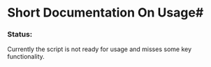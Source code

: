 # Short Documentation On Usage#

### Status: ###

Currently the script is not ready for usage and misses some key functionality.
